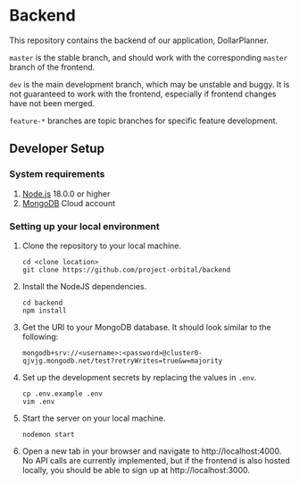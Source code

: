 # Backend
This repository contains the backend of our application, DollarPlanner.

`master` is the stable branch, and should work with the corresponding `master`
branch of the frontend.

`dev` is the main development branch, which may be unstable and buggy.
It is not guaranteed to work with the frontend, especially if frontend changes have
not been merged.

`feature-*` branches are topic branches for specific feature development.

## Developer Setup

### System requirements
1. [Node.js](https://nodejs.dev/download/) 18.0.0 or higher
2. [MongoDB](https://www.mongodb.com/) Cloud account

### Setting up your local environment
1. Clone the repository to your local machine.

    ```
    cd <clone location>
    git clone https://github.com/project-orbital/backend
    ```

2. Install the NodeJS dependencies.

    ```
    cd backend
    npm install
    ```

3. Get the URI to your MongoDB database. It should look similar to the following:

    ```
    mongodb+srv://<username>:<password>@cluster0-qjvjg.mongodb.net/test?retryWrites=true&w=majority
    ```

4. Set up the development secrets by replacing the values in `.env`.

    ```
    cp .env.example .env
    vim .env
    ```

5. Start the server on your local machine.

    ```
    nodemon start
    ```

6. Open a new tab in your browser and navigate to http://localhost:4000.
   No API calls are currently implemented, but if the frontend is also hosted locally,
   you should be able to sign up at http://localhost:3000.
